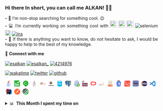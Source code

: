 ### Hi there In short, you can call me ALKAN! 👋😉
   <p align="justify">
   <strong>-</strong> 🔭 I'm non-stop searching for something cool. 😉 <br />
   <strong>-</strong> 💻 I’m currently working on something cool with <img src="https://cdn.jsdelivr.net/gh/devicons/devicon/icons/dot-net/dot-net-original-wordmark.svg" width="22" height="22"/> <img src="https://cdn.jsdelivr.net/gh/devicons/devicon/icons/java/java-original-wordmark.svg" width="22" height="22"/> <img src="https://cdn.jsdelivr.net/gh/devicons/devicon/icons/python/python-original-wordmark.svg" width="22" height="22"/> <img src="https://raw.githubusercontent.com/detain/svg-logos/780f25886640cef088af994181646db2f6b1a3f8/svg/selenium-logo.svg" alt="selenium" width="18" height="18"/> <img src="https://cdn.jsdelivr.net/gh/devicons/devicon/icons/laravel/laravel-plain-wordmark.svg" width="18" height="18"/> <a href="https://www.atlassian.com" target="_blank"> <img src="https://wac-cdn-2.atlassian.com/image/upload/f_auto,q_auto/dam/jcr:e0cedee5-a180-40ad-b7c3-a66d6e60f483/jira-app-adg3.svg?cdnVersion=211" alt="jira" width="22" height="22" /></a><br />
   <strong>-</strong> 💬 If there is anything you want to know, do not hesitate to ask, I would be happy to help to the best of my knowledge.<br />
   </p>

🔗 <strong>Connect with me</strong>
<p align="left">
<a href="https://dev.to/esalkan" target="blank"><img align="center" src="https://cdn.jsdelivr.net/npm/simple-icons@3.0.1/icons/dev-dot-to.svg" alt="esalkan" height="30" width="40" /></a>
<a href="https://twitter.com/esalkan_" target="blank"><img align="center" src="https://raw.githubusercontent.com/rahuldkjain/github-profile-readme-generator/master/src/images/icons/Social/twitter.svg" alt="esalkan_" height="30" width="40" /></a>
<a href="https://stackoverflow.com/users/17214130/esalkan" target="blank"><img align="center" src="https://raw.githubusercontent.com/rahuldkjain/github-profile-readme-generator/master/src/images/icons/Social/stack-overflow.svg" alt="4214976" height="30" width="40" /></a>

[![wakatime](https://wakatime.com/badge/user/71228768-2c3b-4caf-acf5-ca89de14fc6c.svg)](https://wakatime.com/badge/user/71228768-2c3b-4caf-acf5-ca89de14fc6c.svg)
[![twitter](https://img.shields.io/twitter/follow/esalkan_?label=followers&logo=twitter&color=%23007ec6&style=plastic)](https://twitter.com/esalkan_)
[![github](https://img.shields.io/github/followers/esalkan?logo=github&style=plastic)](https://github.com/esalkan?tab=followers)
<br />
<p align="left"> 
   <img src="https://github.com/esalkan/esalkan/blob/master/assets/java-icon.png" width="24 height="24"> 
   <img src="https://github.com/esalkan/esalkan/blob/master/assets/selenium-icon.png" width="24 height="24"> 
   <img src="https://github.com/esalkan/esalkan/blob/master/assets/cucumber-icon.png" width="24 height="24"> 
   <img src="https://github.com/esalkan/esalkan/blob/master/assets/testng-icon.png" width="24 height="24"> 
   <img src="https://github.com/esalkan/esalkan/blob/master/assets/junit-icon.png" width="24 height="24"> 
   <img src="https://github.com/esalkan/esalkan/blob/master/assets/jenkins-icon.png" width="24 height="24"> 
   <img src="https://github.com/esalkan/esalkan/blob/master/assets/sql-icon.png" width="24 height="24"> 
   <img src="https://github.com/esalkan/esalkan/blob/master/assets/postgreqsl-icon.png" width="24 height="24"> 
   <img src="https://github.com/esalkan/esalkan/blob/master/assets/sqldeveloper-icon.png" width="24 height="24"> 
   <img src="https://github.com/esalkan/esalkan/blob/master/assets/selenium-grid-icon.png" width="24 height="24"> 
   <img src="https://github.com/esalkan/esalkan/blob/master/assets/oracle-icon.png" width="24 height="24"> 
   <img src="https://github.com/esalkan/esalkan/blob/master/assets/mysql-icon.png" width="24 height="24"> 
   <img src="https://github.com/esalkan/esalkan/blob/master/assets/html-icon.png" width="24 height="24"> 
   <img src="https://github.com/esalkan/esalkan/blob/master/assets/css-icon.png" width="24 height="24"> 
   <img src="https://github.com/esalkan/esalkan/blob/master/assets/laravel-icon.png" width="24 height="24"> 
   <img src="https://github.com/esalkan/esalkan/blob/master/assets/php-icon.png" width="24 height="24"> 
   <img src="https://github.com/esalkan/esalkan/blob/master/assets/eclipse-icon.png" width="24 height="24"> 
   <img src="https://github.com/esalkan/esalkan/blob/master/assets/vscode-icon.png" width="24 height="24"> 
   <img src="https://github.com/esalkan/esalkan/blob/master/assets/intellij-icon.png" width="24 height="24"> 
   <img src="https://github.com/esalkan/esalkan/blob/master/assets/postman-icon.png" width="24 height="24"> 
   <img src="https://github.com/esalkan/esalkan/blob/master/assets/restassured-icon.png" width="24 height="24"> 
</p>
                                                                                                              
<details>  
   <summary>📊 &nbsp;<strong>This Month I spent my time on</strong> </summary>
   <p align="left">
      <a href="https://wakatime.com/share/@esalkan/5b9cbddf-5024-4d81-a48b-cb74ffdaac79.svg"><img src="https://wakatime.com/share/@esalkan/5b9cbddf-5024-4d81-a48b-cb74ffdaac79.svg" width="40%"></a>
      <a href="https://wakatime.com/share/@esalkan/22e3ddf9-22d7-4fa2-ace8-c58f1e50d762.svg"><img src="https://wakatime.com/share/@esalkan/22e3ddf9-22d7-4fa2-ace8-c58f1e50d762.svg" width="40%"></a>
   </p>
</details>
